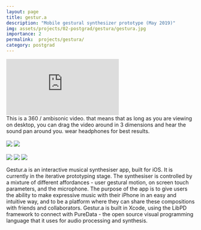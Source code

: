 ```yaml
---
layout: page
title: gestur.a
description: "Mobile gestural synthesizer prototype (May 2019)"
img: assets/projects/02-postgrad/gestura/gestura.jpg
importance: 2
permalink:  projects/gestura/
category: postgrad
---
```



<div class="row" >
    <div class="col-sm mt-3 mt-md-0">
        <div class ="embed-responsive embed-responsive-16by9"><iframe src="https://player.vimeo.com/video/422579120?title=0&amp;byline=0&amp;portrait=0&amp;color=ffffff" frameborder="0" webkitallowfullscreen mozallowfullscreen allowfullscreen></iframe></div>
    </div>
</div>
<div class="caption">
This is a 360 / ambisonic video. that means that as long as you are viewing on desktop, you can drag the video around in 3 dimensions and hear the sound pan around you. wear headphones for best results.
<br>
<br>
    <a href="https://www.apple.com/iphone/"><img src="https://img.shields.io/badge/Platform-iPhone-yellow?style=flat-square&logo=apple"></a>
    <a href="https://developer.apple.com/xcode/"><img src="https://img.shields.io/badge/Environment-Swift%20&%20LibPd-orange?style=flat-square&logo=swift&logoColor=white"></a>
    <!-- <a href="https://github.com/sambilbow/weathersynth/"><img src="https://img.shields.io/badge/Code-GitHub-blue?style=flat-square&logo=github&logoColor=white"></a> -->
    <br>
    <br>
    <a href="https://www.sussex.ac.uk/business-school/internal/departments/spru/pgcourses/2021/L1522T/86284#tabs-outline"><img src="https://img.shields.io/badge/Module-Interactive Project Development-red?style=flat-square&logo=todoist&logoColor=white"></a>
    <a href="../assets/projects/02-postgrad/gestura/journal.pdf"><img src="https://img.shields.io/badge/Coursework-Journal-green?style=flat-square&logo=readthedocs&logoColor=white"></a>
    <a href="../assets/projects/02-postgrad/gestura/essay.pdf"><img src="https://img.shields.io/badge/Coursework-Essay-green?style=flat-square&logo=readthedocs&logoColor=white"></a>
</div>



Gestur.a is an interactive musical synthesiser app, built for iOS. It is currently in the iterative prototyping stage. The synthesiser is controlled by a mixture of different affordances - user gestural motion, on screen touch parameters, and the microphone. The purpose of the app is to give users the ability to make expressive music with their iPhone in an easy and intuitive way, and to be a platform where they can share these compositions with friends and collaborators. Gestur.a is built in Xcode, using the LibPD framework to connect with PureData - the open source visual programming language that it uses for audio processing and synthesis.